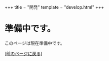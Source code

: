 +++
title = "開発"
template = "develop.html"
+++

# 準備中です。

このページは現在準備中です。

<a href="javascript:history.back()">[前のページに戻る]</a>
